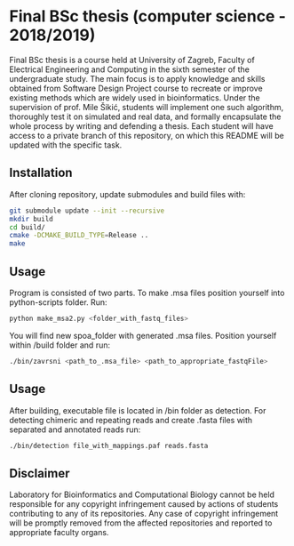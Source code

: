 # Final BSc thesis (computer science - 2018/2019)

Final BSc thesis is a course held at University of Zagreb, Faculty of Electrical Engineering and Computing in the sixth semester of the undergraduate study. The main focus is to apply knowledge and skills obtained from Software Design Project course to recreate or improve existing methods which are widely used in bioinformatics. Under the supervision of prof. Mile Šikić, students will implement one such algorithm, thoroughly test it on simulated and real data, and formally encapsulate the whole process by writing and defending a thesis. Each student will have access to a private branch of this repository, on which this README will be updated with the specific task.

## Installation

After cloning repository, update submodules and build files with:
```bash
git submodule update --init --recursive
mkdir build
cd build/
cmake -DCMAKE_BUILD_TYPE=Release ..
make
```

## Usage

Program is consisted of two parts. To make .msa files position yourself into python-scripts folder.
Run: 

```python
python make_msa2.py <folder_with_fastq_files>
```
You will find new spoa_folder with generated .msa files.
Position yourself within /build folder and run:

```bash
./bin/zavrsni <path_to_.msa_file> <path_to_appropriate_fastqFile>
```

## Usage

After building, executable file is located in /bin folder as detection. For detecting chimeric and repeating reads and create .fasta files with separated and annotated reads run:
```bash
./bin/detection file_with_mappings.paf reads.fasta
```

## Disclaimer

Laboratory for Bioinformatics and Computational Biology cannot be held responsible for any copyright infringement caused by actions of students contributing to any of its repositories. Any case of copyright infringement will be promptly removed from the affected repositories and reported to appropriate faculty organs.
